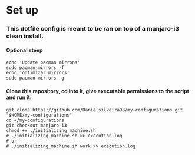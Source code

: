# Set up

### This dotfile config is meant to be ran on top of a manjaro-i3 clean install.

#### Optional steep
```
echo 'Update pacman mirrons'
sudo pacman-mirrors -f
echo 'optimizar mirrors'
sudo pacman-mirrors -g
```

#### Clone this repository, cd into it, give executable permissions to the script and run it:
```
git clone https://github.com/Danielsilveira98/my-configurations.git "$HOME/my-configurations"
cd ~/my-configurations
git checkout manjaro-i3
chmod +x ./initializing_machine.sh
# ./initializing_machine.sh >> execution.log
# or
# ./initializing_machine.sh work >> execution.log
```
